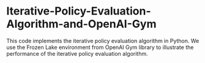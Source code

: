 # Iterative-Policy-Evaluation-Algorithm-and-OpenAI-Gym
This code implements the iterative policy evaluation algorithm in Python. We use the Frozen Lake environment from OpenAI Gym library to illustrate the performance of the iterative policy evaluation algorithm.
